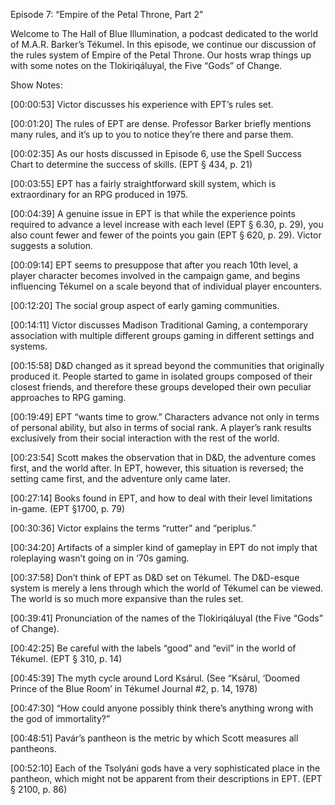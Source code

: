 Episode 7: “Empire of the Petal Throne, Part 2”

Welcome to The Hall of Blue Illumination, a podcast dedicated to the world of M.A.R. Barker’s Tékumel.  In this episode, we continue our discussion of the rules system of Empire of the Petal Throne.  Our hosts wrap things up with some notes on the Tlokiriqáluyal, the Five “Gods” of Change.

Show Notes:

[00:00:53] Victor discusses his experience with EPT’s rules set.

[00:01:20]  The rules of EPT are dense.  Professor Barker briefly mentions many rules, and it’s up to you to notice they’re there and parse them.

[00:02:35]  As our hosts discussed in Episode 6, use the Spell Success Chart to determine the success of skills. (EPT § 434, p. 21)

[00:03:55]  EPT has a fairly straightforward skill system, which is extraordinary for an RPG produced in 1975.

[00:04:39]  A genuine issue in EPT is that while the experience points required to advance a level increase with each level (EPT § 6.30, p. 29), you also count fewer and fewer of the points you gain (EPT § 620, p. 29).  Victor suggests a solution.

[00:09:14] EPT seems to presuppose that after you reach 10th level, a player character becomes involved in the campaign game, and begins influencing Tékumel on a scale beyond that of individual player encounters.

[00:12:20]  The social group aspect of early gaming communities.

[00:14:11]  Victor discusses Madison Traditional Gaming, a contemporary association with multiple different groups gaming in different settings and systems.

[00:15:58] D&D changed as it spread beyond the communities that originally produced it.  People started to game in isolated groups composed of their closest friends, and therefore these groups developed their own peculiar approaches to RPG gaming.

[00:19:49]  EPT “wants time to grow.”  Characters advance not only in terms of personal ability, but also in terms of social rank.  A player’s rank results exclusively from their social interaction with the rest of the world.

[00:23:54]  Scott makes the observation that in D&D, the adventure comes first, and the world after.  In EPT, however, this situation is reversed; the setting came first, and the adventure only came later.

[00:27:14]  Books found in EPT, and how to deal with their level limitations in-game.  (EPT §1700, p. 79)

[00:30:36] Victor explains the terms “rutter” and “periplus.”

[00:34:20]  Artifacts of a simpler kind of gameplay in EPT do not imply that roleplaying wasn’t going on in ‘70s gaming.

[00:37:58]  Don’t think of EPT as D&D set on Tékumel. The D&D-esque system is merely a lens through which the world of Tékumel can be viewed. The world is so much more expansive than the rules set.

[00:39:41]  Pronunciation of the names of the Tlokiriqáluyal (the Five “Gods” of Change).

[00:42:25]  Be careful with the labels “good” and “evil” in the world of Tékumel. (EPT § 310, p. 14)

[00:45:39]  The myth cycle around Lord Ksárul.  (See “Ksárul, ‘Doomed Prince of the Blue Room’ in Tékumel Journal #2, p. 14, 1978)

[00:47:30]  “How could anyone possibly think there’s anything wrong with the god of immortality?”

[00:48:51]  Pavár’s pantheon is the metric by which Scott measures all pantheons.

[00:52:10]  Each of the Tsolyáni gods have a very sophisticated place in the pantheon, which might not be apparent from their descriptions in EPT.  (EPT § 2100, p. 86)